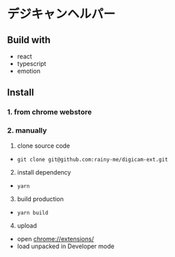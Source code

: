 # デジキャンヘルパー

## Build with

- react
- typescript
- emotion

## Install

### 1. from chrome webstore

### 2. manually

1. clone source code

- `git clone git@github.com:rainy-me/digicam-ext.git`

2. install dependency

- `yarn`

3. build production

- `yarn build`

4. upload

- open [chrome://extensions/](chrome://extensions/)
- load unpacked in Developer mode
